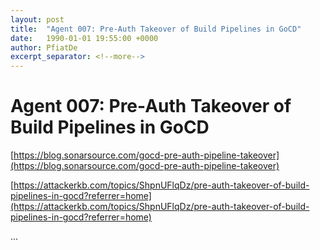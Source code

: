 ```yaml
---
layout: post
title:  "Agent 007: Pre-Auth Takeover of Build Pipelines in GoCD"
date:   1990-01-01 19:55:00 +0000
author: PfiatDe
excerpt_separator: <!--more-->
---
```


# Agent 007: Pre-Auth Takeover of Build Pipelines in GoCD

[https://blog.sonarsource.com/gocd-pre-auth-pipeline-takeover](https://blog.sonarsource.com/gocd-pre-auth-pipeline-takeover)

[https://attackerkb.com/topics/ShpnUFlqDz/pre-auth-takeover-of-build-pipelines-in-gocd?referrer=home](https://attackerkb.com/topics/ShpnUFlqDz/pre-auth-takeover-of-build-pipelines-in-gocd?referrer=home)

...
<!--more-->
